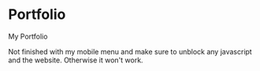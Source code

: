 # Portfolio
My Portfolio

Not finished with my mobile menu and make sure to unblock any javascript and the website. Otherwise it won't work.
